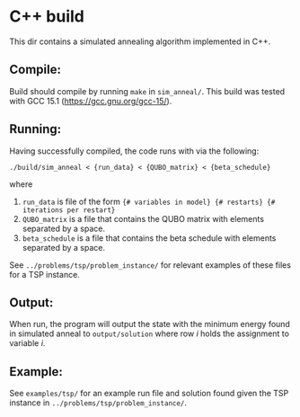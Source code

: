 # C++ build

This dir contains a simulated annealing algorithm implemented in C++.

## Compile:

Build should compile by running `make` in `sim_anneal/`. This build was tested
with GCC 15.1 (https://gcc.gnu.org/gcc-15/).

## Running:

Having successfully compiled, the code runs with via the following:

```
./build/sim_anneal < {run_data} < {QUBO_matrix} < {beta_schedule}
```

where

1. `run_data` is file of the form `{# variables in model} {# restarts} {#
   iterations per restart}`
2. `QUBO_matrix` is a file that contains the QUBO matrix with elements
   separated by a space.
3. `beta_schedule` is a file that contains the beta schedule with elements
   separated by a space.

See `../problems/tsp/problem_instance/` for relevant examples of these files for a TSP
instance.

## Output:

When run, the program will output the state with the minimum energy found in
simulated anneal to `output/solution` where row $i$ holds the assignment to
variable $i$.

## Example:

See `examples/tsp/` for an example run file and solution found given
the TSP instance in `../problems/tsp/problem_instance/`.

